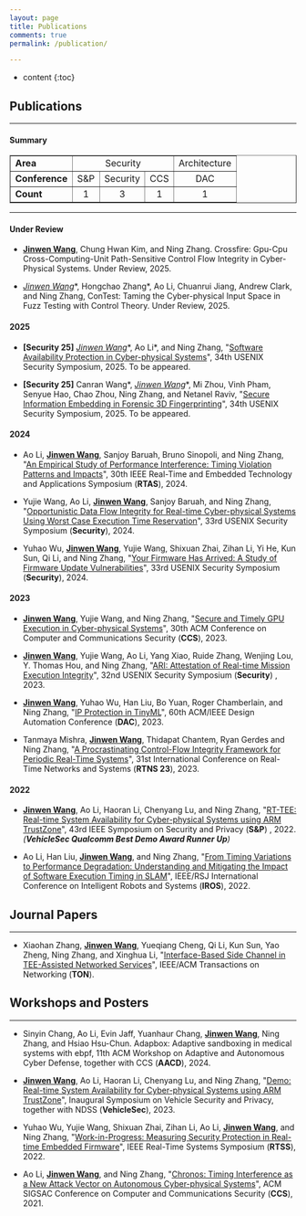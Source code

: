 ```yaml
---
layout: page
title: Publications
comments: true
permalink: /publication/

---
```


* content
{:toc}


## Publications

---

#### Summary

<table border="1" align="center">
 <tr>
  <td> <strong> Area </strong> </td>
  <td colspan="3" align="center"> Security </td>
  <td colspan="1" align="center"> Architecture </td>  
 </tr>
 <tr>
  <td> <strong> Conference </strong> </td>
  <td> S&P </td>
  <td> Security </td>
  <td> CCS </td>
  <td align="center"> DAC </td>
 </tr>
  <tr>
  <td> <strong> Count </strong> </td>
  <td align="center"> 1 </td>
  <td align="center"> 3 </td>
  <td align="center"> 1 </td>
  <td align="center"> 1 </td>
 </tr>
</table>



---

#### Under Review
* **<u>Jinwen Wang</u>**, Chung Hwan Kim, and Ning Zhang. Crossfire: Gpu-Cpu Cross-Computing-Unit Path-Sensitive Control Flow Integrity in Cyber-Physical Systems. Under Review, 2025.

<!-- * **<u>Jinwen Wang*</u>**, Ao Li*, and Ning Zhang, Software Availability Protection in Cyber-physical Systems.
Under Review, 2025. -->

* **<u>Jinwen Wang*</u>**, Hongchao Zhang*, Ao Li, Chuanrui Jiang, Andrew Clark, and Ning Zhang, ConTest: Taming the Cyber-physical Input Space in Fuzz Testing with Control Theory. Under Review, 2025.

<!-- * Canran Wang*, **<u>Jinwen Wang*</u>**, Mi Zhou, Vinh Pham, Senyue Hao, Chao Zhou, Ning Zhang, and Netanel Raviv, Secure Information Embedding in Forensic 3D Fingerprinting. Under Review, 2025. -->

#### 2025

* **[Security 25]** **<u>Jinwen Wang*</u>**, Ao Li*, and Ning Zhang, "[Software Availability Protection in Cyber-physical Systems](https://j1nwenwang.github.io)", 34th USENIX Security Symposium, 2025. To be appeared.

* **[Security 25]** Canran Wang*, **<u>Jinwen Wang*</u>**, Mi Zhou, Vinh Pham, Senyue Hao, Chao Zhou, Ning Zhang, and Netanel Raviv, "[Secure Information Embedding in Forensic 3D Fingerprinting](https://j1nwenwang.github.io)", 34th USENIX Security Symposium, 2025. To be appeared.


#### 2024

* Ao Li, **<u>Jinwen Wang</u>**, Sanjoy Baruah, Bruno Sinopoli, and Ning Zhang, "[An Empirical Study of Performance Interference: Timing Violation Patterns and Impacts](https://cybersecurity.seas.wustl.edu/paper/rtas24_timetrap.pdf)", 30th IEEE Real-Time and Embedded Technology and Applications Symposium (**RTAS**), 2024.

* Yujie Wang, Ao Li, **<u>Jinwen Wang</u>**, Sanjoy Baruah, and Ning Zhang, "[Opportunistic Data Flow Integrity for Real-time Cyber-physical Systems Using Worst Case Execution Time Reservation](https://www.usenix.org/system/files/sec23winter-prepub-485-wang-yujie.pdf)", 33rd USENIX Security Symposium (**Security**), 2024.

* Yuhao Wu, **<u>Jinwen Wang</u>**, Yujie Wang, Shixuan Zhai, Zihan Li, Yi He, Kun Sun, Qi Li, and Ning Zhang, "[Your Firmware Has Arrived: A Study of Firmware Update Vulnerabilities](https://www.usenix.org/system/files/usenixsecurity24-wu-yuhao.pdf)", 33rd USENIX Security Symposium (**Security**), 2024.


#### 2023

* **<u>Jinwen Wang</u>**, Yujie Wang, and Ning Zhang, "[Secure and Timely GPU Execution in Cyber-physical Systems](https://dl.acm.org/doi/pdf/10.1145/3576915.3623197)", 30th ACM Conference on Computer and Communications Security (**CCS**), 2023.

* **<u>Jinwen Wang</u>**, Yujie Wang, Ao Li, Yang Xiao, Ruide Zhang, Wenjing Lou, Y. Thomas Hou, and Ning Zhang, "[ARI: Attestation of Real-time Mission Execution Integrity](https://www.usenix.org/system/files/usenixsecurity23-wang-jinwen.pdf)", 32nd USENIX Security Symposium (**Security**) , 2023.

* **<u>Jinwen Wang</u>**, Yuhao Wu, Han Liu, Bo Yuan, Roger Chamberlain, and Ning Zhang, "[IP Protection in TinyML](https://cybersecurity.seas.wustl.edu/paper/wang2023ip.pdf)", 60th ACM/IEEE Design Automation Conference (**DAC**), 2023.

* Tanmaya Mishra, **<u>Jinwen Wang</u>**, Thidapat Chantem, Ryan Gerdes and Ning Zhang, "[A Procrastinating Control-Flow Integrity Framework for Periodic Real-Time Systems](https://dl.acm.org/doi/pdf/10.1145/3575757.3575762)", 31st International Conference on Real-Time Networks and Systems (**RTNS 23**), 2023.

#### 2022


* **<u>Jinwen Wang</u>**, Ao Li, Haoran Li, Chenyang Lu, and Ning Zhang, "[RT-TEE: Real-time System Availability for Cyber-physical Systems using ARM TrustZone](https://par.nsf.gov/servlets/purl/10373878)", 43rd IEEE Symposium on Security and Privacy (**S&P**) , 2022. *(**VehicleSec Qualcomm Best Demo Award Runner Up**)* 

* Ao Li, Han Liu, **<u>Jinwen Wang</u>**, and Ning Zhang, "[From Timing Variations to Performance Degradation: Understanding and Mitigating the Impact of Software Execution Timing in SLAM](https://cybersecurity.seas.wustl.edu/paper/ao-iros22.pdf)", IEEE/RSJ International Conference on Intelligent Robots and Systems (**IROS**), 2022.

## Journal Papers

---

* Xiaohan Zhang, **<u>Jinwen Wang</u>**, Yueqiang Cheng, Qi Li, Kun Sun, Yao Zheng, Ning Zhang, and Xinghua Li, "[Interface-Based Side Channel in TEE-Assisted Networked Services](https://ieeexplore.ieee.org/abstract/document/10184979)", IEEE/ACM Transactions on Networking (**TON**).


## Workshops and Posters 

---

* Sinyin Chang, Ao Li, Evin Jaff, Yuanhaur Chang, **<u>Jinwen Wang</u>**, Ning Zhang, and Hsiao Hsu-Chun. Adapbox: Adaptive sandboxing in medical systems with ebpf, 11th ACM Workshop on Adaptive and Autonomous Cyber Defense, together with CCS (**AACD**), 2024.

* **<u>Jinwen Wang</u>**, Ao Li, Haoran Li, Chenyang Lu, and Ning Zhang, "[Demo: Real-time System Availability for Cyber-physical Systems using ARM TrustZone](https://www.ndss-symposium.org/wp-content/uploads/2023/02/vehiclesec2023-23040-paper.pdf)", Inaugural Symposium on Vehicle Security and Privacy, together with NDSS (**VehicleSec**), 2023.

* Yuhao Wu, Yujie Wang, Shixuan Zhai, Zihan Li, Ao Li, **<u>Jinwen Wang</u>**, and Ning Zhang, "[Work-in-Progress: Measuring Security Protection in Real-time Embedded Firmware](https://scholar.google.com/citations?view_op=view_citation&hl=en&user=V1YK5kYAAAAJ&citation_for_view=V1YK5kYAAAAJ:ufrVoPGSRksC)", IEEE Real-Time Systems Symposium (**RTSS**), 2022.

* Ao Li, **<u>Jinwen Wang</u>**, and Ning Zhang, "[Chronos: Timing Interference as a New Attack Vector on Autonomous Cyber-physical Systems](https://scholar.google.com/citations?view_op=view_citation&hl=en&user=V1YK5kYAAAAJ&citation_for_view=V1YK5kYAAAAJ:IjCSPb-OGe4C)", ACM SIGSAC Conference on Computer and Communications Security (**CCS**), 2021.
